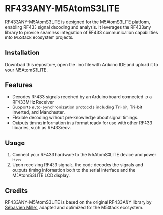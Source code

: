 # RF433ANY-M5AtomS3LITE

RF433ANY-M5AtomS3LITE is designed for the M5AtomS3LITE platform, enabling RF433 signal decoding and analysis. It leverages the RF433any library to provide seamless integration of RF433 communication capabilities into M5Stack ecosystem projects.

## Installation

Download this repository, open the .ino file with Arduino IDE and upload it to your M5AtomS3LITE.

## Features

- Decodes RF433 signals received by an Arduino board connected to a RF433MHz Receiver.
- Supports auto-synchronization protocols including Tri-bit, Tri-bit Inverted, and Manchester.
- Flexible decoding without pre-knowledge about signal timings.
- Outputs timing information in a format ready for use with other RF433 libraries, such as RF433recv.

## Usage

1. Connect your RF433 hardware to the M5AtomS3LITE device and power it on.
2. Upon receiving RF433 signals, the code decodes the signals and outputs timing information both to the serial interface and the M5AtomS3LITE LCD display.

## Credits

RF433ANY-M5AtomS3LITE is based on the original RF433ANY library by [Sébastien Millet](https://github.com/sebmillet/RF433any), adapted and optimized for the M5Stack ecosystem.
